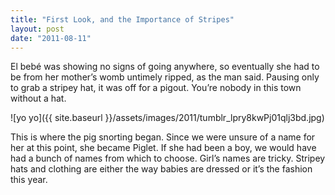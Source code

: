 ```yaml
---
title: "First Look, and the Importance of Stripes"
layout: post
date: "2011-08-11"
---
```


El bebé was showing no signs of going anywhere, so eventually she had to be from her mother’s womb untimely ripped, as the man said. Pausing only to grab a stripey hat, it was off for a pigout. You’re nobody in this town without a hat.  
  
![yo yo]({{ site.baseurl }}/assets/images/2011/tumblr_lpry8kwPj01qlj3bd.jpg)  
  
This is where the pig snorting began. Since we were unsure of a name for her at this point, she became Piglet. If she had been a boy, we would have had a bunch of names from which to choose. Girl’s names are tricky. Stripey hats and clothing are either the way babies are dressed or it’s the fashion this year.
